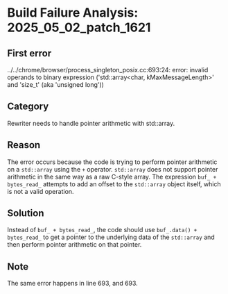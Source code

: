 # Build Failure Analysis: 2025_05_02_patch_1621

## First error

../../chrome/browser/process_singleton_posix.cc:693:24: error: invalid operands to binary expression ('std::array<char, kMaxMessageLength>' and 'size_t' (aka 'unsigned long'))

## Category
Rewriter needs to handle pointer arithmetic with std::array.

## Reason
The error occurs because the code is trying to perform pointer arithmetic on a `std::array` using the `+` operator. `std::array` does not support pointer arithmetic in the same way as a raw C-style array. The expression `buf_ + bytes_read_` attempts to add an offset to the `std::array` object itself, which is not a valid operation.

## Solution
Instead of `buf_ + bytes_read_`, the code should use `buf_.data() + bytes_read_` to get a pointer to the underlying data of the `std::array` and then perform pointer arithmetic on that pointer.

## Note
The same error happens in line 693, and 693.